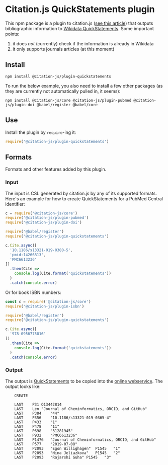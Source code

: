# Citation.js QuickStatements plugin

This npm package is a plugin to citation.js
([see this article](https://peerj.com/articles/cs-214/)) that outputs bibliographic information
to [Wikidata QuickStatements](https://tools.wmflabs.org/quickstatements/). Some important points:

1. it does *not* (currently) check if the information is already in Wikidata
2. it only supports journals articles (at this moment)


## Install

```shell
npm install @citation-js/plugin-quickstatements
```

To run the below example, you also need to install a few other packages
(as they are currently not automatically pulled in, it seems):

```shell
npm install @citation-js/core @citation-js/plugin-pubmed @citation-js/plugin-doi @babel/register @babel/core
```


## Use

Install the plugin by `require`-ing it:

```js
require('@citation-js/plugin-quickstatements')
```

## Formats

Formats and other features added by this plugin.

### Input

The input is CSL generated by citation.js by any of its supported formats.
Here's an example for how to create QuickStatements for a PubMed Central
identifier:

```javascript
c = require('@citation-js/core')
require('@citation-js/plugin-pubmed')
require('@citation-js/plugin-doi')

require('@babel/register')
require('@citation-js/plugin-quickstatements')

c.Cite.async([
  '10.1186/s13321-019-0380-5',
  'pmid:14266813',
  'PMC6613236'
])
  .then(Cite =>
    console.log(Cite.format('quickstatements'))
  )
  .catch(console.error)
```

Or for book ISBN numbers:

```javascript
const c = require('@citation-js/core')
require('@citation-js/plugin-isbn')

require('@babel/register')
require('@citation-js/plugin-quickstatements')

c.Cite.async([
  '978-0956775016'
])
  .then(Cite =>
    console.log(Cite.format('quickstatements'))
  )
  .catch(console.error)
```

### Output

The output is [QuickStatements](https://www.wikidata.org/wiki/Help:QuickStatements) to be copied
into the [online webservice](https://tools.wmflabs.org/quickstatements/). The output
looks like:

```
	CREATE

	LAST	P31	Q13442814
	LAST	Len	"Journal of Cheminformatics, ORCID, and GitHub"
	LAST	P304	"44"
	LAST	P356	"10.1186/s13321-019-0365-4"
	LAST	P433	"1"
	LAST	P478	"11"
	LAST	P698	"31281945"
	LAST	P932	"PMC6613236"
	LAST	P1476	"Journal of Cheminformatics, ORCID, and GitHub"
	LAST	P577	"2019-07-08"
	LAST	P2093	"Egon Willighagen"	P1545	"1"	
	LAST	P2093	"Nina Jeliazkova"	P1545	"2"	
	LAST	P2093	"Rajarshi Guha"	P1545	"3"
```
